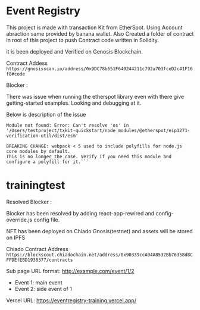 # Event Registry

This project is made with transaction Kit from EtherSpot. Using Account abraction same provided by banana wallet. Also Created a folder of contract in root of this project to push Contract code written in Solidity.

it is been deployed and Verified on Genosis Blockchain.

Contract Addess
`https://gnosisscan.io/address/0x9DC78b651F640244211c792a703fceD2c41F16f8#code`

Blocker :

There was issue when running the etherspot library even with there give getting-started examples. Looking and debugging at it.

Below is description of the issue

````ERROR in ./node_modules/@etherspot/eip1271-verification-util/dist/esm/index.js 3:0-19
Module not found: Error: Can't resolve 'os' in '/Users/testproject/txkit-quickstart/node_modules/@etherspot/eip1271-verification-util/dist/esm'

BREAKING CHANGE: webpack < 5 used to include polyfills for node.js core modules by default.
This is no longer the case. Verify if you need this module and configure a polyfill for it.```
````

# trainingtest

Resolved Blocker :

Blocker has been resolved by adding react-app-rewired and config-override.js config file.

NFT has been deployed on Chiado Gnosis(testnet) and assets will be stored on IPFS

Chiado Contract Address
`https://blockscout.chiadochain.net/address/0x90339ccA04A8532Bb76358d8CFFDEfEBD1938377/contracts`

Sub page URL format: http://example.com/event/1/2

- Event 1: main event
- Event 2: side event of 1

Vercel URL: https://eventregistry-training.vercel.app/
